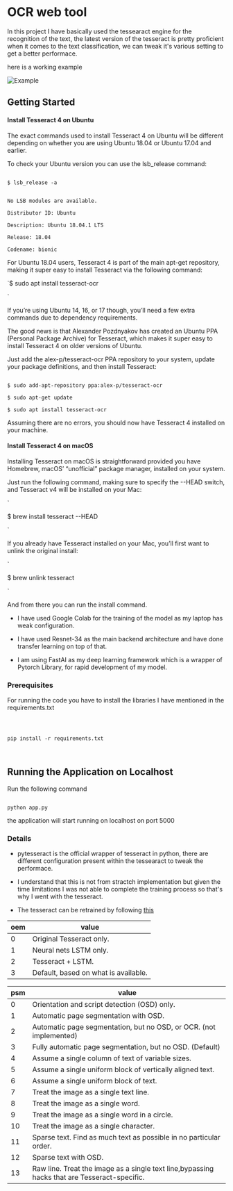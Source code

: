 
  

# OCR web tool

  

  

In this project I have basically used the tessearact engine for the recognition of the text, the latest version of the tesseract is pretty proficient when it comes to the text classification, we can tweak it's various setting to get a better performace.

  

here is a working example

![Example](resources/example.gif)

  

## Getting Started

  
  

#### Install Tesseract 4 on Ubuntu

The exact commands used to install Tesseract 4 on Ubuntu will be different depending on whether you are using Ubuntu 18.04 or Ubuntu 17.04 and earlier.

  

To check your Ubuntu version you can use the lsb_release command:

  
  

```

$ lsb_release -a

```

```

No LSB modules are available.

Distributor ID: Ubuntu

Description: Ubuntu 18.04.1 LTS

Release: 18.04

Codename: bionic

```

For Ubuntu 18.04 users, Tesseract 4 is part of the main apt-get repository, making it super easy to install Tesseract via the following command:

  

`$ sudo apt install tesseract-ocr

`

If you’re using Ubuntu 14, 16, or 17 though, you’ll need a few extra commands due to dependency requirements.

  

The good news is that Alexander Pozdnyakov has created an Ubuntu PPA (Personal Package Archive) for Tesseract, which makes it super easy to install Tesseract 4 on older versions of Ubuntu.

  

Just add the alex-p/tesseract-ocr PPA repository to your system, update your package definitions, and then install Tesseract:

  
  

```

$ sudo add-apt-repository ppa:alex-p/tesseract-ocr

$ sudo apt-get update

$ sudo apt install tesseract-ocr

```

Assuming there are no errors, you should now have Tesseract 4 installed on your machine.

  

#### Install Tesseract 4 on macOS

Installing Tesseract on macOS is straightforward provided you have Homebrew, macOS’ “unofficial” package manager, installed on your system.

  

Just run the following command, making sure to specify the --HEAD switch, and Tesseract v4 will be installed on your Mac:

  

`

$ brew install tesseract --HEAD

`

If you already have Tesseract installed on your Mac, you’ll first want to unlink the original install:

  

`

$ brew unlink tesseract

`

And from there you can run the install command.

  
  

* I have used Google Colab for the training of the model as my laptop has weak configuration.

* I have used Resnet-34 as the main backend architecture and have done transfer learning on top of that.

* I am using FastAI as my deep learning framework which is a wrapper of Pytorch Library, for rapid development of my model.

  

### Prerequisites

  

  

For running the code you have to install the libraries I have mentioned in the requirements.txt

  

  

```

  

pip install -r requirements.txt

  

```

  
  

## Running the Application on Localhost

Run the following command

```

python app.py

```

the application will start running on localhost on port 5000

  

### Details

  

  

* pytesseract is the official wrapper of tesseract in python, there are different configuration present within the tessearact to tweak the performace.

* I understand that this is not from stractch implementation but given the time limitations I was not able to complete the training process so that's why I went with the tesseract.

* The tesseract can be retrained by following [this](https://tesseract-ocr.github.io/tessdoc/Training-Tesseract.html)

|oem  |value |
|--| --|
  |0 | Original Tesseract only.|
  |1 | Neural nets LSTM only.
  |2 | Tesseract + LSTM.
  |3 | Default, based on what is available.


|psm|value  |
|--|--|
  |0|  Orientation and script detection (OSD) only.
  |1|  Automatic page segmentation with OSD.
  |2 | Automatic page segmentation, but no OSD, or OCR. (not implemented)
|  3 | Fully automatic page segmentation, but no OSD. (Default)
|  4 | Assume a single column of text of variable sizes.
  |5 | Assume a single uniform block of vertically aligned text.
  |6 | Assume a single uniform block of text.
  |7 | Treat the image as a single text line.
  |8 | Treat the image as a single word.
  |9 | Treat the image as a single word in a circle.
  |10 | Treat the image as a single character.
  |11 | Sparse text. Find as much text as possible in no particular order.
  |12 | Sparse text with OSD.
  |13|  Raw line. Treat the image as a single text line,bypassing hacks that are Tesseract-specific.